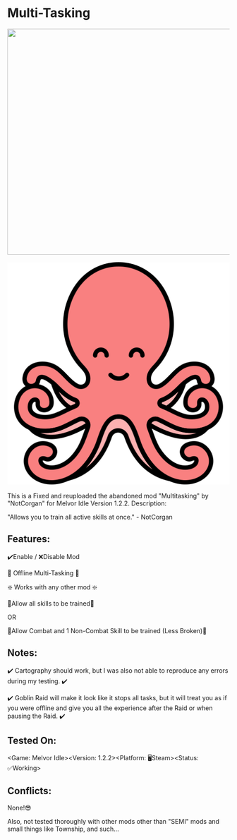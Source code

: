# Multi-Tasking

<p align="center">
  <img width="512" height="512" src="[https://github.com/NaviNieve/Multi-Tasking/blob/main/assets/octopus.png?raw=true]">
</p>

![alt text](https://github.com/NaviNieve/Multi-Tasking/blob/main/assets/octopus.png?raw=true)

This is a Fixed and reuploaded the abandoned mod "Multitasking" by "NotCorgan" for Melvor Idle Version 1.2.2.
Description:

"Allows you to train all active skills at once." - NotCorgan

## Features:

✔️Enable / ❌Disable Mod

💪 Offline Multi-Tasking 💪

❇️ Works with any other mod ❇️

 

🔢Allow all skills to be trained🔢

OR

👑Allow Combat and 1 Non-Combat Skill to be trained (Less Broken)👑

 

## Notes:

✔️ Cartography should work, but I was also not able to reproduce any errors during my testing. ✔️ 

✔️ Goblin Raid will make it look like it stops all tasks, but it will treat you as if you were offline and give you all the experience after the Raid or when pausing the Raid. ✔️ 

 

## Tested On:

<Game: Melvor Idle><Version: 1.2.2><Platform: 🖥Steam><Status: ✅Working>

 

## Conflicts:

None!😎

Also, not tested thoroughly with other mods other than "SEMI" mods and small things like Township, and such...
